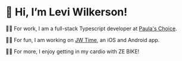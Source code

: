 # 👋 Hi, I’m Levi Wilkerson!

🧑‍💼 For work, I am a full-stack Typescript developer at [Paula's Choice](https://www.paulaschoice.com/).

👨‍💻 For fun, I am working on [JW Time](https://github.com/leviFrosty/JW-Time), an iOS and Android app.

🚴‍♂️ For more, I enjoy getting in my cardio with ZE BIKE!
